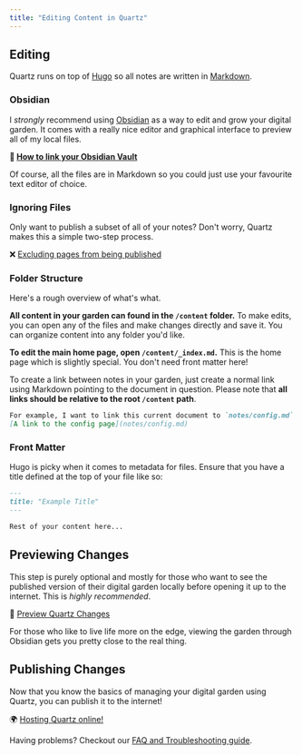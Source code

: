 ```yaml
---
title: "Editing Content in Quartz"
---
```


## Editing 
Quartz runs on top of [Hugo](https://gohugo.io/) so all notes are written in [Markdown](https://www.markdownguide.org/getting-started/).

### Obsidian
I *strongly* recommend using [Obsidian](http://obsidian.md/) as a way to edit and grow your digital garden. It comes with a really nice editor and graphical interface to preview all of my local files.

**🔗 [How to link your Obsidian Vault](obsidian.md)**

Of course, all the files are in Markdown so you could just use your favourite text editor of choice.

### Ignoring Files
Only want to publish a subset of all of your notes? Don't worry, Quartz makes this a simple two-step process.

❌ [Excluding pages from being published](ignore-notes.md)

### Folder Structure
Here's a rough overview of what's what.

**All content in your garden can found in the `/content` folder.** To make edits, you can open any of the files and make changes directly and save it. You can organize content into any folder you'd like.

**To edit the main home page, open `/content/_index.md`.** This is the home page which is slightly special. You don't need front matter here!

To create a link between notes in your garden, just create a normal link using Markdown pointing to the document in question. Please note that **all links should be relative to the root `/content` path**. 

```markdown
For example, I want to link this current document to `notes/config.md`.
[A link to the config page](notes/config.md)
```

### Front Matter
Hugo is picky when it comes to metadata for files. Ensure that you have a title defined at the top of your file like so:

```markdown
---
title: "Example Title"
---

Rest of your content here...
```

## Previewing Changes
This step is purely optional and mostly for those who want to see the published version of their digital garden locally before opening it up to the internet. This is *highly recommended*.

👀 [Preview Quartz Changes](preview-changes.md)

For those who like to live life more on the edge, viewing the garden through Obsidian gets you pretty close to the real thing.

## Publishing Changes
Now that you know the basics of managing your digital garden using Quartz, you can publish it to the internet!

🌍 [Hosting Quartz online!](hosting.md)

Having problems? Checkout our [FAQ and Troubleshooting guide](troubleshooting.md).